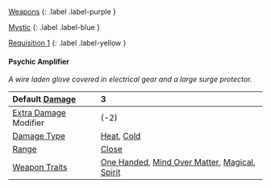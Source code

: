[Weapons](Game/Weapons-List)
{: .label .label-purple }

[Mystic](Game/Mystic)
{: .label .label-blue }

[Requisition 1](Game/Deployment#Requisition)
{: .label .label-yellow }
#### Psychic Amplifier
*A wire laden glove covered in electrical gear and a large surge protector.*

| Default [Damage](Core/Weapons#Calculating%20Damage)       | 3                                                                                                                                                                           |
| :-------------------------------------------------------- | :-------------------------------------------------------------------------------------------------------------------------------------------------------------------------- |
| [Extra Damage](Game/Core/Attacks#Extra%20Damage) Modifier | (-2)                                                                                                                                                                        |
| [Damage Type](Core/Weapons#Damage%20Type)                 | [Heat](Game/Core/Injury#Heat), [Cold](Game/Core/Injury#Cold)                                                                                                                |
| [Range](Core/Weapons#Range)                               | [Close](Game/Core/Movement#Close)                                                                                                                                           |
| [Weapon Traits](Core/Weapon-Traits)                       | [One Handed](Game/Core/Blocks/One-Handed), [Mind Over Matter](Game/Core/Blocks/Mind-Over-Matter), [Magical](Game/Core/Blocks/Magical), [Spirit](Game/Core/Blocks/Spiritual) |
